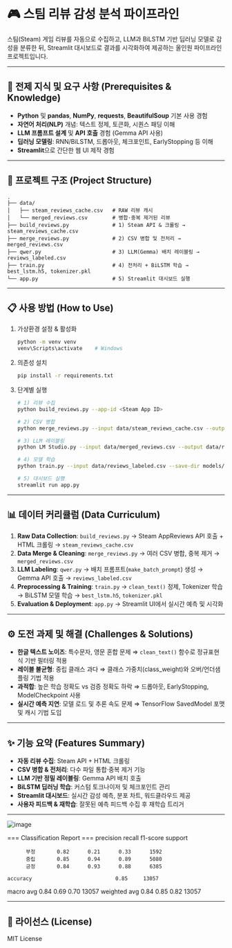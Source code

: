 # 🎮 스팀 리뷰 감성 분석 파이프라인

스팀(Steam) 게임 리뷰를 자동으로 수집하고, LLM과 BiLSTM 기반 딥러닝 모델로 감성을 분류한 뒤, Streamlit 대시보드로 결과를 시각화하여 제공하는 올인원 파이프라인 프로젝트입니다.

---

## 🧠 전제 지식 및 요구 사항 (Prerequisites & Knowledge)

* **Python** 및 **pandas**, **NumPy**, **requests**, **BeautifulSoup** 기본 사용 경험
* **자연어 처리(NLP)** 개념: 텍스트 정제, 토큰화, 시퀀스 패딩 이해
* **LLM 프롬프트 설계** 및 **API 호출** 경험 (Gemma API 사용)
* **딥러닝 모델링**: RNN/BiLSTM, 드롭아웃, 체크포인트, EarlyStopping 등 이해
* **Streamlit**으로 간단한 웹 UI 제작 경험

---

## 📁 프로젝트 구조 (Project Structure)

```
.
├── data/
│   ├── steam_reviews_cache.csv   # RAW 리뷰 캐시
│   └── merged_reviews.csv        # 병합·중복 제거된 리뷰
├── build_reviews.py              # 1) Steam API & 크롤링 → steam_reviews_cache.csv
├── merge_reviews.py              # 2) CSV 병합 및 전처리 → merged_reviews.csv
├── qwer.py                       # 3) LLM(Gemma) 배치 레이블링 → reviews_labeled.csv
├── train.py                      # 4) 전처리 + BiLSTM 학습 → best_lstm.h5, tokenizer.pkl
└── app.py                        # 5) Streamlit 대시보드 실행
```

---

## 📋 사용 방법 (How to Use)

1. 가상환경 설정 & 활성화

   ```bash
   python -m venv venv
   venv\Scripts\activate    # Windows
   ```
2. 의존성 설치

   ```bash
   pip install -r requirements.txt
   ```
3. 단계별 실행

   ```bash
   # 1) 리뷰 수집
   python build_reviews.py --app-id <Steam App ID>

   # 2) CSV 병합
   python merge_reviews.py --input data/steam_reviews_cache.csv --output data/merged_reviews.csv

   # 3) LLM 레이블링
   python LM Studio.py --input data/merged_reviews.csv --output data/reviews_labeled.csv

   # 4) 모델 학습
   python train.py --input data/reviews_labeled.csv --save-dir models/

   # 5) 대시보드 실행
   streamlit run app.py
   ```

---

## 📊 데이터 커리큘럼 (Data Curriculum)

1. **Raw Data Collection**: `build_reviews.py` → Steam AppReviews API 호출 + HTML 크롤링 → `steam_reviews_cache.csv`
2. **Data Merge & Cleaning**: `merge_reviews.py` → 여러 CSV 병합, 중복 제거 → `merged_reviews.csv`
3. **LLM Labeling**: `qwer.py` → 배치 프롬프트(`make_batch_prompt`) 생성 → Gemma API 호출 → `reviews_labeled.csv`
4. **Preprocessing & Training**: `train.py` → `clean_text()` 정제, Tokenizer 학습 → BiLSTM 모델 학습 → `best_lstm.h5`, `tokenizer.pkl`
5. **Evaluation & Deployment**: `app.py` → Streamlit UI에서 실시간 예측 및 시각화

---

## ⚙️ 도전 과제 및 해결 (Challenges & Solutions)

* **한글 텍스트 노이즈**: 특수문자, 영문 혼합 문제 ⇒ `clean_text()` 함수로 정규표현식 기반 필터링 적용
* **레이블 불균형**: 중립 클래스 과다 ⇒ 클래스 가중치(class\_weight)와 오버/언더샘플링 기법 적용
* **과적합**: 높은 학습 정확도 vs 검증 정확도 하락 ⇒ 드롭아웃, EarlyStopping, ModelCheckpoint 사용
* **실시간 예측 지연**: 모델 로드 및 추론 속도 문제 ⇒ TensorFlow SavedModel 포맷 및 캐시 기법 도입

---

## ✨ 기능 요약 (Features Summary)

* **자동 리뷰 수집**: Steam API + HTML 크롤링
* **CSV 병합 & 전처리**: 다수 파일 통합·중복 제거 기능
* **LLM 기반 정밀 레이블링**: Gemma API 배치 호출
* **BiLSTM 딥러닝 학습**: 커스텀 토크나이저 및 체크포인트 관리
* **Streamlit 대시보드**: 실시간 감성 예측, 분포 차트, 워드클라우드 제공
* **사용자 피드백 & 재학습**: 잘못된 예측 피드백 수집 후 재학습 트리거

---
![image](https://github.com/user-attachments/assets/397c1811-a7de-476d-ab2d-8ab10ea4fc70)

=== Classification Report ===
              precision    recall  f1-score   support

          부정       0.82      0.21      0.33      1592
          중립       0.85      0.94      0.89      5080
          긍정       0.84      0.93      0.88      6385

    accuracy                           0.85     13057
   macro avg       0.84      0.69      0.70     13057
weighted avg       0.84      0.85      0.82     13057

---

## 📄 라이선스 (License)

MIT License
